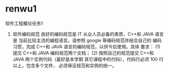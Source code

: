 # renwu1
软件工程概论任务1
1. 软件编码规范
良好的编码规范是 IT 从业人员必备的素质，C++和 JAVA 语言是
当前比较主流的编程语言。请参照 google 等编码规范并结合自己的
编码习惯，完成 C++和 JAVA 语言的编码规范，以供今后使用。具体
要求：
(1) 提交 C++和 JAVA 编码规范两个文档；
(2) 按照自己的规范提交 C++和 JAVA 两个实例代码（最好是本学期
其它课程中的代码），代码行必须 100 行以上，包含多个文件，
必须保证规范和实例的统一。
